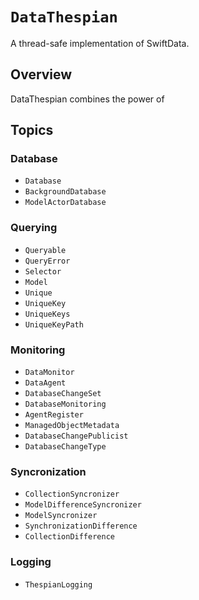 # ``DataThespian``

A thread-safe implementation of SwiftData. 

## Overview

DataThespian combines the power of 

## Topics

### Database

- ``Database``
- ``BackgroundDatabase``
- ``ModelActorDatabase``

### Querying

- ``Queryable``
- ``QueryError``
- ``Selector``
- ``Model``
- ``Unique``
- ``UniqueKey``
- ``UniqueKeys``
- ``UniqueKeyPath``

### Monitoring

- ``DataMonitor``
- ``DataAgent``
- ``DatabaseChangeSet``
- ``DatabaseMonitoring``
- ``AgentRegister``
- ``ManagedObjectMetadata``
- ``DatabaseChangePublicist``
- ``DatabaseChangeType``

### Syncronization

- ``CollectionSyncronizer``
- ``ModelDifferenceSyncronizer``
- ``ModelSyncronizer``
- ``SynchronizationDifference``
- ``CollectionDifference``

### Logging

- ``ThespianLogging``
